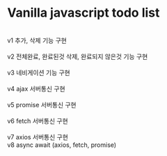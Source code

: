 # Vanilla javascript todo list

<br>
v1 추가, 삭제 기능 구현
<br>
<br>
v2 전체완료, 완료된것 삭제, 완료되지 않은것 기능 구현
<br>
<br>
v3 네비게이션 기능 구현
<br>
<br>
v4 ajax 서버통신 구현
<br>
<br>
v5 promise 서버통신 구현
<br>
<br>
v6 fetch 서버통신 구현
<br>
<br>
v7 axios 서버통신 구현
<br>
v8 async await (axios, fetch, promise)
<br>
